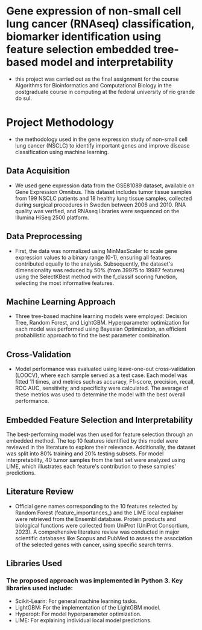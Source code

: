 # Gene expression of non-small cell lung cancer (RNAseq) classification, biomarker identification using feature selection embedded tree-based model and interpretability
* this project was carried out as the final assignment for the course Algorithms for Bioinformatics and Computational Biology in the postgraduate course in computing at the federal university of rio grande do sul.

# Project Methodology
* the methodology used in the gene expression study of non-small cell lung cancer (NSCLC) to identify important genes and improve disease classification using machine learning.

## Data Acquisition
* We used gene expression data from the GSE81089 dataset, available on Gene Expression Omnibus. This dataset includes tumor tissue samples from 199 NSCLC patients and 18 healthy lung tissue samples, collected during surgical procedures in Sweden between 2006 and 2010. RNA quality was verified, and RNAseq libraries were sequenced on the Illumina HiSeq 2500 platform.

## Data Preprocessing
* First, the data was normalized using MinMaxScaler to scale gene expression values to a binary range (0-1), ensuring all features contributed equally to the analysis. Subsequently, the dataset's dimensionality was reduced by 50% (from 39975 to 19987 features) using the SelectKBest method with the f_classif scoring function, selecting the most informative features.

## Machine Learning Approach
* Three tree-based machine learning models were employed: Decision Tree, Random Forest, and LightGBM. Hyperparameter optimization for each model was performed using Bayesian Optimization, an efficient probabilistic approach to find the best parameter combination.

## Cross-Validation
* Model performance was evaluated using leave-one-out cross-validation (LOOCV), where each sample served as a test case. Each model was fitted 11 times, and metrics such as accuracy, F1-score, precision, recall, ROC AUC, sensitivity, and specificity were calculated. The average of these metrics was used to determine the model with the best overall performance.

## Embedded Feature Selection and Interpretability
The best-performing model was then used for feature selection through an embedded method. The top 10 features identified by this model were reviewed in the literature to explore their relevance. Additionally, the dataset was split into 80% training and 20% testing subsets. For model interpretability, 40 tumor samples from the test set were analyzed using LIME, which illustrates each feature's contribution to these samples' predictions.

## Literature Review
* Official gene names corresponding to the 10 features selected by Random Forest (feature_importances_) and the LIME local explainer were retrieved from the Ensembl database. Protein products and biological functions were collected from UniProt (UniProt Consortium, 2023). A comprehensive literature review was conducted in major scientific databases like Scopus and PubMed to assess the association of the selected genes with cancer, using specific search terms.

## Libraries Used
### The proposed approach was implemented in Python 3. Key libraries used include:
* Scikit-Learn: For general machine learning tasks.
* LightGBM: For the implementation of the LightGBM model.
* Hyperopt: For model hyperparameter optimization.
* LIME: For explaining individual local model predictions.
